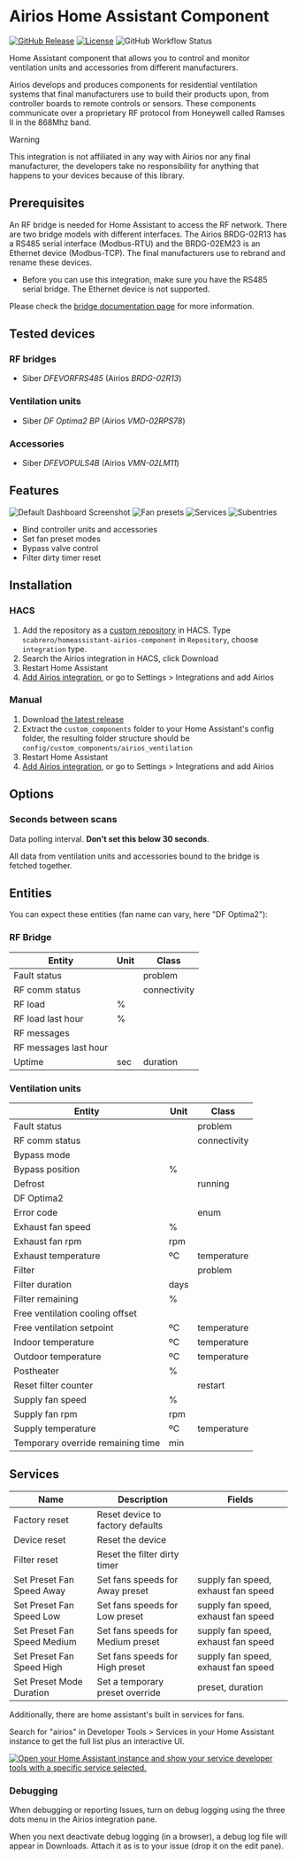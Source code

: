 # Airios Home Assistant Component

[![GitHub Release](https://img.shields.io/github/release/scabrero/homeassistant-airios-component.svg)](https://github.com/scabrero/homeassistant-airios-component/releases)
[![License](https://img.shields.io/github/license/scabrero/homeassistant-airios-component.svg)](https://github.com/scabrero/homeassistant-airios-component/blob/main/LICENSE)
![GitHub Workflow Status](https://img.shields.io/github/actions/workflow/status/scabrero/homeassistant-airios-component/validate.yml)

Home Assistant component that allows you to control and monitor ventilation units and accessories from different manufacturers.

Airios develops and produces components for residential ventilation systems that final manufacturers use to build their products upon, from controller boards to remote controls or sensors. These components communicate over a proprietary RF protocol from Honeywell called Ramses II in the 868Mhz band.

> [!WARNING]
> This integration is not affiliated in any way with Airios nor any final manufacturer, the developers take no responsibility for anything that happens to your devices because of this library.


## Prerequisites

An RF bridge is needed for Home Assistant to access the RF network. There are two bridge models with different interfaces. The Airios BRDG-02R13 has a RS485 serial interface (Modbus-RTU) and the BRDG-02EM23 is an Ethernet device (Modbus-TCP). The final manufacturers use to rebrand and rename these devices.

- Before you can use this integration, make sure you have the RS485 serial bridge. The Ethernet device is not supported.

Please check the [bridge documentation page](doc/1-brdg02r13.md) for more information.

## Tested devices

### RF bridges

* Siber *DFEVORFRS485* (Airios *BRDG-02R13*)

### Ventilation units

* Siber *DF Optima2 BP* (Airios *VMD-02RPS78*)

### Accessories

* Siber *DFEVOPULS4B* (Airios *VMN-02LM11*)


## Features

![Default Dashboard Screenshot](doc/assets/dashboard.png)
![Fan presets](doc/assets/fan_presets.png)
![Services](doc/assets/services.png)
![Subentries](doc/assets/subentries.png)

* Bind controller units and accessories
* Set fan preset modes
* Bypass valve control
* Filter dirty timer reset

## Installation

### HACS

1. Add the repository as a [custom repository](https://hacs.xyz/docs/faq/custom_repositories) in HACS. Type `scabrero/homeassistant-airios-component` in `Repository`, choose `integration` type.
2. Search the Airios integration in HACS, click Download
3. Restart Home Assistant
4. [Add Airios integration](https://my.home-assistant.io/redirect/config_flow_start/?domain=airios_ventilation), or go to Settings > Integrations and add Airios

### Manual

1. Download [the latest release](https://github.com/scabrero/homeassistant-airios-component/releases)
2. Extract the `custom_components` folder to your Home Assistant's config folder, the resulting folder structure should be `config/custom_components/airios_ventilation`
3. Restart Home Assistant
4. [Add Airios integration](https://my.home-assistant.io/redirect/config_flow_start/?domain=airios_ventilation), or go to Settings > Integrations and add Airios

## Options

### Seconds between scans

Data polling interval. **Don't set this below 30 seconds**.

All data from ventilation units and accessories bound to the bridge is fetched together.

## Entities

You can expect these entities (fan name can vary, here "DF Optima2"):

### RF Bridge

| Entity                                                                        | Unit   | Class        |
|-------------------------------------------------------------------------------|--------|--------------|
| Fault status                                                                  |        | problem      |
| RF comm status                                                                |        | connectivity |
| RF load                                                                       | %      |              |
| RF load last hour                                                             | %      |              |
| RF messages                                                                   |        |              |
| RF messages last hour                                                         |        |              |
| Uptime                                                                        | sec    | duration     |

### Ventilation units

| Entity                                                                        | Unit   | Class        |
|-------------------------------------------------------------------------------|--------|--------------|
| Fault status                                                                  |        | problem      |
| RF comm status                                                                |        | connectivity |
| Bypass mode                                                                   |        |              |
| Bypass position                                                               | %      |              |
| Defrost                                                                       |        | running      |
| DF Optima2                                                                    |        |              |
| Error code                                                                    |        | enum         |
| Exhaust fan speed                                                             | %      |              |
| Exhaust fan rpm                                                               | rpm    |              |
| Exhaust temperature                                                           | ºC     | temperature  |
| Filter                                                                        |        | problem      |
| Filter duration                                                               | days   |              |
| Filter remaining                                                              | %      |              |
| Free ventilation cooling offset                                               |        |              |
| Free ventilation setpoint                                                     | ºC     | temperature  |
| Indoor temperature                                                            | ºC     | temperature  |
| Outdoor temperature                                                           | ºC     | temperature  |
| Postheater                                                                    | %      |              |
| Reset filter counter                                                          |        | restart      |
| Supply fan speed                                                              | %      |              |
| Supply fan rpm                                                                | rpm    |              |
| Supply temperature                                                            | ºC     | temperature  |
| Temporary override remaining time                                             | min    |              |

## Services

| Name                        | Description                       | Fields                              |
|-----------------------------|-----------------------------------|-------------------------------------|
| Factory reset               | Reset device to factory defaults  |                                     |
| Device reset                | Reset the device                  |                                     |
| Filter reset                | Reset the filter dirty timer      |                                     |
| Set Preset Fan Speed Away   | Set fans speeds for Away preset   | supply fan speed, exhaust fan speed |
| Set Preset Fan Speed Low    | Set fans speeds for Low preset    | supply fan speed, exhaust fan speed |
| Set Preset Fan Speed Medium | Set fans speeds for Medium preset | supply fan speed, exhaust fan speed |
| Set Preset Fan Speed High   | Set fans speeds for High preset   | supply fan speed, exhaust fan speed |
| Set Preset Mode Duration    | Set a temporary preset override   | preset, duration                    |

Additionally, there are home assistant's built in services for fans.

Search for "airios" in Developer Tools > Services in your Home Assistant instance to get the full list plus an interactive UI.

[![Open your Home Assistant instance and show your service developer tools with a specific service selected.](https://my.home-assistant.io/badges/developer_call_service.svg)](https://my.home-assistant.io/redirect/developer_call_service/?service=airios_ventilation.set_preset_mode_duration)

### Debugging

When debugging or reporting Issues, turn on debug logging using the three dots menu in the Airios integration pane.

When you next deactivate debug logging (in a browser), a debug log file will appear in Downloads.
Attach it as is to your issue (drop it on the edit pane).
